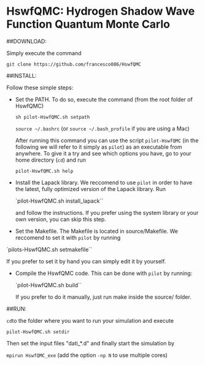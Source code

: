 # HswfQMC: Hydrogen Shadow Wave Function Quantum Monte Carlo


##DOWNLOAD:

Simply execute the command

  `git clone https://github.com/francesco086/HswfQMC`


##INSTALL:

Follow these simple steps:

* Set the PATH. To do so, execute the command (from the root folder of HswfQMC)

  `sh pilot-HswfQMC.sh setpath`
  
  `source ~/.bashrc` (or `source ~/.bash_profile` if you are using a Mac)

  After running this command you can use the script `pilot-HswfQMC` (in the following we will refer to it simply as `pilot`) as an executable from anywhere. To give it a try and see which options you have, go to your home directory (`cd`) and run
  
  `pilot-HswfQMC.sh help`

* Install the Lapack library. We reccomend to use `pilot` in order to have the latest, fully optimized version of the Lapack library. Run

  `pilot-HswfQMC.sh install_lapack``

  and follow the instructions. If you prefer using the system library or your own version, you can skip this step.
  
* Set the Makefile. The Makefile is located in source/Makefile. We reccomend to set it with `pilot` by running
  
 `pilots-HswfQMC.sh setmakefile``

  If you prefer to set it by hand you can simply edit it by yourself.

* Compile the HswfQMC code. This can be done with `pilot` by running:

  `pilot-HswfQMC.sh build``

  If you prefer to do it manually, just run make inside the source/ folder.


##RUN:

`cd`to the folder where you want to run your simulation and execute

  `pilot-HswfQMC.sh setdir`

Then set the input files "dati_*.d" and finally start the simulation by

  `mpirun HswfQMC_exe`  (add the option `-np N` to use multiple cores)

